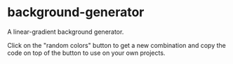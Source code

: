 # background-generator
A linear-gradient background generator.

Click on the "random colors" button to get a new combination and copy the code on top of the button to use on your own projects.
